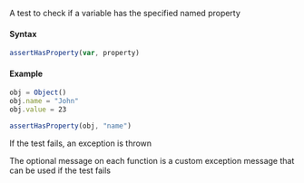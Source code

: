 A test to check if a variable has the specified named property

#### Syntax
```js
assertHasProperty(var, property)
```
#### Example
```js
obj = Object()
obj.name = "John"
obj.value = 23

assertHasProperty(obj, "name")
```
If the test fails, an exception is thrown

The optional message on each function is a custom exception message that can be used if the test fails
